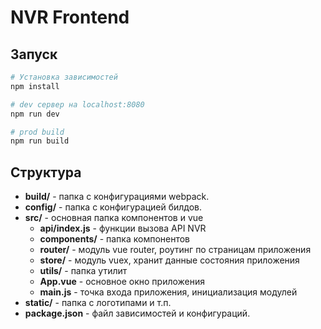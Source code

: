 # NVR Frontend

## Запуск

```bash
# Установка зависимостей
npm install

# dev сервер на localhost:8080
npm run dev

# prod build
npm run build
```

## Структура

- **build/** - папка с конфигурациями webpack.
- **config/** - папка с конфигурацией билдов.
- **src/** - основная папка компонентов и vue
  - **api/index.js** - функции вызова API NVR
  - **components/** - папка компонентов
  - **router/** - модуль vue router, роутинг по страницам приложения
  - **store/** - модуль vuex, хранит данные состояния приложения
  - **utils/** - папка утилит
  - **App.vue** - основное окно приложения
  - **main.js** - точка входа приложения, инициализация модулей
- **static/** - папка с логотипами и т.п.
- **package.json** - файл зависимостей и конфигураций.
